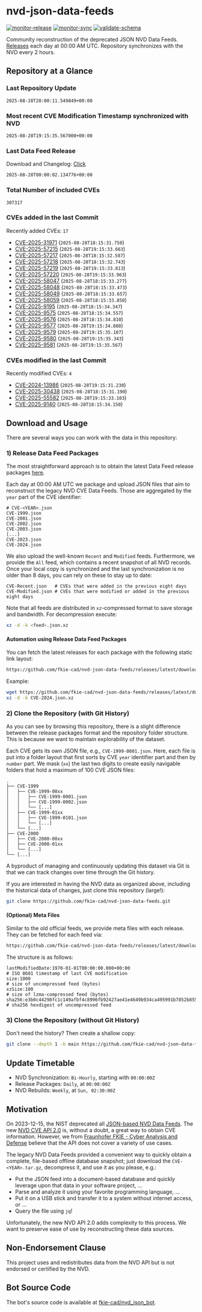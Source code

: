 # nvd-json-data-feeds

[![monitor-release](https://github.com/fkie-cad/nvd-json-data-feeds/actions/workflows/monitor_release.yml/badge.svg)](https://github.com/fkie-cad/nvd-json-data-feeds/actions/workflows/monitor_release.yml)
[![monitor-sync](https://github.com/fkie-cad/nvd-json-data-feeds/actions/workflows/monitor_sync.yml/badge.svg)](https://github.com/fkie-cad/nvd-json-data-feeds/actions/workflows/monitor_sync.yml)
[![validate-schema](https://github.com/fkie-cad/nvd-json-data-feeds/actions/workflows/validate_schema.yml/badge.svg)](https://github.com/fkie-cad/nvd-json-data-feeds/actions/workflows/validate_schema.yml)

Community reconstruction of the deprecated JSON NVD Data Feeds.
[Releases](https://github.com/fkie-cad/nvd-json-data-feeds/releases/latest) each day at 00:00 AM UTC.
Repository synchronizes with the NVD every 2 hours.

## Repository at a Glance

### Last Repository Update

```plain
2025-08-28T20:00:11.549849+00:00
```

### Most recent CVE Modification Timestamp synchronized with NVD

```plain
2025-08-28T19:15:35.567000+00:00
```

### Last Data Feed Release

Download and Changelog: [Click](https://github.com/fkie-cad/nvd-json-data-feeds/releases/latest)

```plain
2025-08-28T00:00:02.134776+00:00
```

### Total Number of included CVEs

```plain
307317
```

### CVEs added in the last Commit

Recently added CVEs: `17`

- [CVE-2025-31971](CVE-2025/CVE-2025-319xx/CVE-2025-31971.json) (`2025-08-28T18:15:31.750`)
- [CVE-2025-57215](CVE-2025/CVE-2025-572xx/CVE-2025-57215.json) (`2025-08-28T19:15:33.663`)
- [CVE-2025-57217](CVE-2025/CVE-2025-572xx/CVE-2025-57217.json) (`2025-08-28T18:15:32.587`)
- [CVE-2025-57218](CVE-2025/CVE-2025-572xx/CVE-2025-57218.json) (`2025-08-28T18:15:32.743`)
- [CVE-2025-57219](CVE-2025/CVE-2025-572xx/CVE-2025-57219.json) (`2025-08-28T19:15:33.813`)
- [CVE-2025-57220](CVE-2025/CVE-2025-572xx/CVE-2025-57220.json) (`2025-08-28T19:15:33.963`)
- [CVE-2025-58047](CVE-2025/CVE-2025-580xx/CVE-2025-58047.json) (`2025-08-28T18:15:33.277`)
- [CVE-2025-58048](CVE-2025/CVE-2025-580xx/CVE-2025-58048.json) (`2025-08-28T18:15:33.473`)
- [CVE-2025-58049](CVE-2025/CVE-2025-580xx/CVE-2025-58049.json) (`2025-08-28T18:15:33.657`)
- [CVE-2025-58059](CVE-2025/CVE-2025-580xx/CVE-2025-58059.json) (`2025-08-28T18:15:33.850`)
- [CVE-2025-9195](CVE-2025/CVE-2025-91xx/CVE-2025-9195.json) (`2025-08-28T18:15:34.347`)
- [CVE-2025-9575](CVE-2025/CVE-2025-95xx/CVE-2025-9575.json) (`2025-08-28T18:15:34.557`)
- [CVE-2025-9576](CVE-2025/CVE-2025-95xx/CVE-2025-9576.json) (`2025-08-28T18:15:34.810`)
- [CVE-2025-9577](CVE-2025/CVE-2025-95xx/CVE-2025-9577.json) (`2025-08-28T19:15:34.880`)
- [CVE-2025-9579](CVE-2025/CVE-2025-95xx/CVE-2025-9579.json) (`2025-08-28T19:15:35.107`)
- [CVE-2025-9580](CVE-2025/CVE-2025-95xx/CVE-2025-9580.json) (`2025-08-28T19:15:35.343`)
- [CVE-2025-9581](CVE-2025/CVE-2025-95xx/CVE-2025-9581.json) (`2025-08-28T19:15:35.567`)


### CVEs modified in the last Commit

Recently modified CVEs: `4`

- [CVE-2024-13986](CVE-2024/CVE-2024-139xx/CVE-2024-13986.json) (`2025-08-28T19:15:31.230`)
- [CVE-2025-30438](CVE-2025/CVE-2025-304xx/CVE-2025-30438.json) (`2025-08-28T18:15:31.190`)
- [CVE-2025-55582](CVE-2025/CVE-2025-555xx/CVE-2025-55582.json) (`2025-08-28T19:15:33.103`)
- [CVE-2025-9140](CVE-2025/CVE-2025-91xx/CVE-2025-9140.json) (`2025-08-28T18:15:34.150`)


## Download and Usage

There are several ways you can work with the data in this repository:

### 1) Release Data Feed Packages

The most straightforward approach is to obtain the latest Data Feed release packages [here](https://github.com/fkie-cad/nvd-json-data-feeds/releases/latest).

Each day at 00:00 AM UTC we package and upload JSON files that aim to reconstruct the legacy NVD CVE Data Feeds.
Those are aggregated by the `year` part of the CVE identifier:

```
# CVE-<YEAR>.json
CVE-1999.json
CVE-2001.json
CVE-2002.json
CVE-2003.json
[...]
CVE-2023.json
CVE-2024.json
```

We also upload the well-known `Recent` and `Modified` feeds.
Furthermore, we provide the `All` feed, which contains a recent snapshot of all NVD records.
Once your local copy is synchronized and the last synchronization is no older than 8 days, you can rely on these to stay up to date:

```plain
CVE-Recent.json   # CVEs that were added in the previous eight days
CVE-Modified.json # CVEs that were modified or added in the previous eight days
```

Note that all feeds are distributed in `xz`-compressed format to save storage and bandwidth.
For decompression execute:

```sh
xz -d -k <feed>.json.xz
```

#### Automation using Release Data Feed Packages

You can fetch the latest releases for each package with the following static link layout:

```sh
https://github.com/fkie-cad/nvd-json-data-feeds/releases/latest/download/CVE-<YEAR>.json.xz
```

Example:

```sh
wget https://github.com/fkie-cad/nvd-json-data-feeds/releases/latest/download/CVE-2024.json.xz
xz -d -k CVE-2024.json.xz
```

### 2) Clone the Repository (with Git History)

As you can see by browsing this repository, there is a slight difference between the release packages format and the repository folder structure.
This is because we want to maintain explorability of the dataset.

Each CVE gets its own JSON file, e.g., `CVE-1999-0001.json`.
Here, each file is put into a folder layout that first sorts by CVE `year` identifier part and then by `number` part.
We mask (`xx`) the last two digits to create easily navigable folders that hold a maximum of 100 CVE JSON files:

```plain
.
├── CVE-1999
│   ├── CVE-1999-00xx
│   │   ├── CVE-1999-0001.json
│   │   ├── CVE-1999-0002.json
│   │   └── [...]
│   ├── CVE-1999-01xx
│   │   ├── CVE-1999-0101.json
│   │   └── [...]
│   └── [...]
├── CVE-2000
│   ├── CVE-2000-00xx
│   ├── CVE-2000-01xx
│   └── [...]
└── [...]
```

A byproduct of managing and continuously updating this dataset via Git is that we can track changes over time through the Git history.

If you are interested in having the NVD data as organized above, including the historical data of changes, just clone this repository (large!):

```sh
git clone https://github.com/fkie-cad/nvd-json-data-feeds.git
```

#### (Optional) Meta Files

Similar to the old official feeds, we provide meta files with each release. They can be fetched for each feed via:

```sh
https://github.com/fkie-cad/nvd-json-data-feeds/releases/latest/download/CVE-<YEAR>.meta
```

The structure is as follows:

```plain
lastModifiedDate:1970-01-01T00:00:00.000+00:00                          # ISO 8601 timestamp of last CVE modification
size:1000                                                               # size of uncompressed feed (bytes)
xzSize:100                                                              # size of lzma-compressed feed (bytes)
sha256:e3b0c44298fc1c149afbf4c8996fb92427ae41e4649b934ca495991b7852b855 # sha256 hexdigest of uncompressed feed
```

### 3) Clone the Repository (without Git History)

Don't need the history? Then create a shallow copy:

```sh
git clone --depth 1 -b main https://github.com/fkie-cad/nvd-json-data-feeds.git
```


## Update Timetable

* NVD Synchronization: `Bi-Hourly`, starting with `00:00:00Z`
* Release Packages: `Daily`, at `00:00:00Z`
* NVD Rebuilds: `Weekly`, at `Sun, 02:30:00Z`


## Motivation

On 2023-12-15, the NIST deprecated all [JSON-based NVD Data Feeds](https://nvd.nist.gov/vuln/data-feeds#divRetirementBanner-1).
The new [NVD CVE API 2.0](https://nvd.nist.gov/developers/vulnerabilities) is, without a doubt, a great way to obtain CVE information.
However, we from [Fraunhofer FKIE - Cyber Analysis and Defense](https://www.fkie.fraunhofer.de/en/departments/cad.html) believe that the API does not cover a variety of use cases.

The legacy NVD Data Feeds provided a convenient way to quickly obtain a complete, file-based offline database snapshot; just download the `CVE-<YEAR>.tar.gz`, decompress it, and use it as you please, e.g.:

- Put the JSON feed into a document-based database and quickly leverage upon that data in your software project, ...
- Parse and analyze it using your favorite programming language, ...
- Put it on a USB stick and transfer it to a system without internet access, or ...
- Query the file using `jq`!

Unfortunately, the new NVD API 2.0 adds complexity to this process.
We want to preserve ease of use by reconstructing these data sources.

## Non-Endorsement Clause

This project uses and redistributes data from the NVD API but is not endorsed or certified by the NVD.

## Bot Source Code

The bot's source code is available at [fkie-cad/nvd\_json\_bot](https://github.com/fkie-cad/nvd_json_bot).